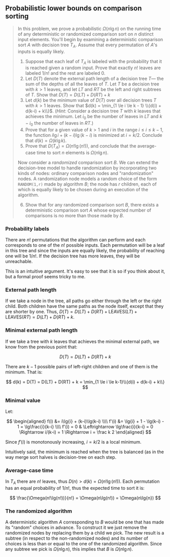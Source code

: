 ## Probabilistic lower bounds on comparison sorting

> In this problem, we prove a probabilistic $\Omega(n\lg{n})$ on the running
> time of any deterministic or randomized comparison sort on $n$ distinct input
> elements. You'll begin by examining a deterministic comparison sort $A$ with
> decision tree $T_A$. Assume that every permutation of $A$'s inputs is equally
> likely.
>
> 1. Suppose that each leaf of $T_A$ is labeled with the probability that it is
>    reached given a random input. Prove that exactly $n!$ leaves are labeled
>    $1/n!$ and the rest are labeled $0$.
> 2. Let $D(T)$ denote the external path length of a decision tree $T$&mdash;
>    the sum of the depths of all the leaves of $T$. Let $T$ be a decision tree
>    with $k > 1$ leaves, and let $LT$ and $RT$ be the left and right subtrees
>    of $T$. Show that $D(T) = D(LT) + D(RT) + k$
> 3. Let $d(k)$ be the minimum value of $D(T)$ over all decision trees $T$ with
>    $k > 1$ leaves. Show that $d(k) = \min_{1 \le i \le k - 1} \\{d(i) +
>    d(k-i) + k\\}$. (<i>Hint</i>: Consider a decision tree $T$ with $k$
>    leaves that achieves the minimum. Let $i_0$ be the number of leaves in
>    $LT$ and $k - i_0$ the number of leaves in $RT$.)
> 4. Prove that for a given value of $k > 1$ and $i$ in the range $i \le i \le
>    k - 1$, the function $i\lg{i} + (k-i)\lg(k-i)$ is minimized at $i = k/2$.
>    Conclude that $d(k) = \Omega(k\lg{k})$.
> 5. Prove that $D(T_A) = \Omega(n!\lg(n!))$, and conclude that the
>    average-case time to sort $n$ elements is $\Omega(n\lg{n})$.
>
> Now consider a *randomized* comparison sort $B$. We can extend the
> decision-tree model to handle randomization by incorporating two kinds of
> nodes: ordinary comparison nodes and "randomization" nodes. A randomization
> node models a random choice of the form `RANDOM(1,r)` made by algorithm $B$;
> the node has $r$ children, each of which is equally likely to be chosen
> during an execution of the algorithm.
>
> 6. Show that for any randomized comparison sort $B$, there exists a deterministic
>    comparison sort $A$ whose expected number of comparisons is no more than
>    those made by $B$.

### Probability labels

There are $n!$ permutations that the algorithm can perform and each
corresponds to one of the $n!$ possible inputs. Each permutation will be a
leaf in this tree and since the inputs are equally likely, the probability of
reaching one will be $1/n!$. If the decision tree has more leaves, they will
be unreachable.

This is an intuitive argument. It's easy to see that it is so if you think
about it, but a formal proof seems tricky to me.

### External path length

If we take a node in the tree, all paths go either through the left or the
right child. Both children have the same paths as the node itself, except that
they are shorter by one. Thus, $D(T) = D(LT) + D(RT) +
\mathrm{LEAVES}(LT) + \mathrm{LEAVES}(RT) = D(LT) + D(RT) + k$.

### Minimal external path length

If we take a tree with $k$ leaves that achieves the minimal external path,
we know from the previous point that:

$$ D(T) = D(LT) + D(RT) + k $$

There are $k - 1$ possible pairs of left-right children and one of them is the
minimum. That is:

$$ d(k) = D(T) = D(LT) + D(RT) + k = \min_{1 \le i \le k-1}\\{d(i) + d(k-i) + k\\} $$

### Minimal value

Let:

$$ \begin{aligned}
      f(i) &= i\lg{i} + (k-i)\lg(k-i) \\\\
     f'(i) &= \lg{i} + 1 - \lg(k-i) - 1 = \lg\frac{i}{k-i} \\\\
     f'(i) = 0 & \Leftrightarrow \lg\frac{i}{k-i} = 0 \Rightarrow i/(k-i) = 1 \Rightarrow i = \frac k 2
   \end{aligned} $$

Since $f'(i)$ is monotonously increasing, $i = k/2$ is a local minimum.

Intuitively said, the minimum is reached when the tree is balanced (as in the
way merge sort halves is decision-tree on each step.

### Average-case time

In $T_A$ there are $n!$ leaves, thus $D(n) > d(k) = \Omega(n!\lg(n!))$. Each
permutation has an equal probability of $1/n!$, thus the expected time to sort
it is:

$$ \frac{\Omega(n!\lg(n!))}{n!} = \Omega(n\lg(n!)) = \Omega(n\lg{n}) $$

### The randomized algorithm

A deterministic algorithm $A$ corresponding to $B$ would be one that has made
its "random" choices in advance. To construct it we just remove the randomized
nodes by replacing them by a child we pick. The new result is a subtree (in
respect to the non-randomized nodes) and its number of choices is less than or
equal to the one of the randomized algorithm. Since any subtree we pick is
$\Omega(n\lg{n})$, this implies that $B$ is $\Omega(n\lg{n})$.
